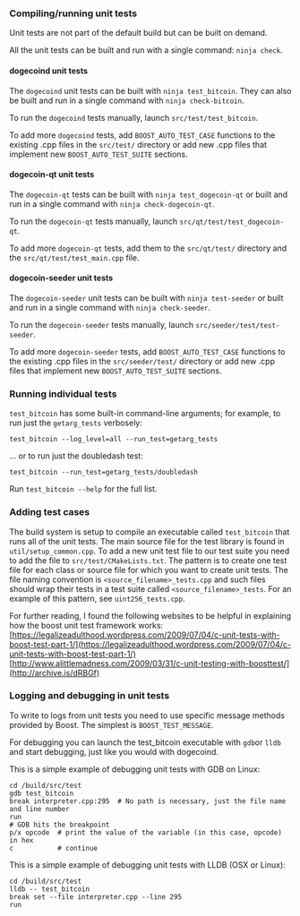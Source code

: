 ### Compiling/running unit tests

Unit tests are not part of the default build but can be built on demand.

All the unit tests can be built and run with a single command: `ninja check`.

#### dogecoind unit tests

The `dogecoind` unit tests can be built with `ninja test_bitcoin`.
They can also be built and run in a single command with `ninja check-bitcoin`.

To run the `dogecoind` tests manually, launch `src/test/test_bitcoin`.

To add more `dogecoind` tests, add `BOOST_AUTO_TEST_CASE` functions to the
existing .cpp files in the `src/test/` directory or add new .cpp files that
implement new `BOOST_AUTO_TEST_SUITE` sections.

#### dogecoin-qt unit tests

The `dogecoin-qt` tests can be built with `ninja test_dogecoin-qt` or
built and run in a single command with `ninja check-dogecoin-qt`.

To run the `dogecoin-qt` tests manually, launch `src/qt/test/test_dogecoin-qt`.

To add more `dogecoin-qt` tests, add them to the `src/qt/test/` directory and
the `src/qt/test/test_main.cpp` file.

#### dogecoin-seeder unit tests

The `dogecoin-seeder` unit tests can be built with `ninja test-seeder` or
built and run in a single command with `ninja check-seeder`.

To run the `dogecoin-seeder` tests manually, launch
`src/seeder/test/test-seeder`.

To add more `dogecoin-seeder` tests, add `BOOST_AUTO_TEST_CASE` functions to the
existing .cpp files in the `src/seeder/test/` directory or add new .cpp files
that implement new `BOOST_AUTO_TEST_SUITE` sections.

### Running individual tests

`test_bitcoin` has some built-in command-line arguments; for
example, to run just the `getarg_tests` verbosely:

    test_bitcoin --log_level=all --run_test=getarg_tests

... or to run just the doubledash test:

    test_bitcoin --run_test=getarg_tests/doubledash

Run `test_bitcoin --help` for the full list.

### Adding test cases

The build system is setup to compile an executable called `test_bitcoin`
that runs all of the unit tests. The main source file for the test library
is found in `util/setup_common.cpp`. To add a new unit test file to our
test suite you need to add the file to `src/test/CMakeLists.txt`.
The pattern is to create one test file for each class or source file for
which you want to create unit tests. The file naming convention is
`<source_filename>_tests.cpp` and such files should wrap their tests in
a test suite called `<source_filename>_tests`. For an example of this pattern,
see `uint256_tests.cpp`.

For further reading, I found the following websites to be helpful in
explaining how the boost unit test framework works:
[https://legalizeadulthood.wordpress.com/2009/07/04/c-unit-tests-with-boost-test-part-1/](https://legalizeadulthood.wordpress.com/2009/07/04/c-unit-tests-with-boost-test-part-1/)
[http://www.alittlemadness.com/2009/03/31/c-unit-testing-with-boosttest/](http://archive.is/dRBGf)

### Logging and debugging in unit tests

To write to logs from unit tests you need to use specific message methods
provided by Boost. The simplest is `BOOST_TEST_MESSAGE`.

For debugging you can launch the test_bitcoin executable with `gdb`or `lldb` and
start debugging, just like you would with dogecoind.

This is a simple example of debugging unit tests with GDB on Linux:
```
cd /build/src/test
gdb test_bitcoin
break interpreter.cpp:295  # No path is necessary, just the file name and line number
run
# GDB hits the breakpoint
p/x opcode  # print the value of the variable (in this case, opcode) in hex
c           # continue
```

This is a simple example of debugging unit tests with LLDB (OSX or Linux):
```
cd /build/src/test
lldb -- test_bitcoin
break set --file interpreter.cpp --line 295
run
```
